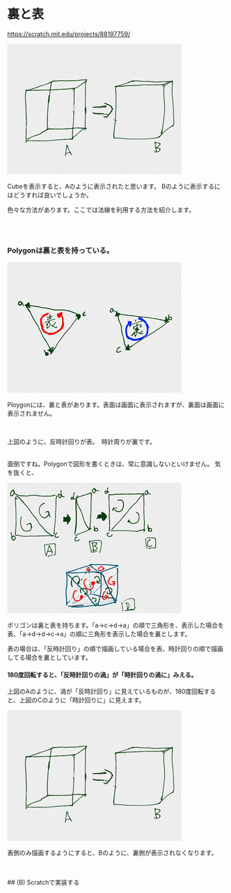 # 裏と表

https://scratch.mit.edu/projects/88197759/

![](exp001.png)

Cubeを表示すると、Aのように表示されたと思います。
Bのように表示するにはどうすれば良いでしょうか。



色々な方法があります。ここでは法線を利用する方法を紹介します。


<br>
<br>

### Polygonは裏と表を持っている。

![](exp02a.png)

Ploygonには、裏と表があります。表面は画面に表示されますが、裏面は画面に表示されません。

<br>

上図のように、反時計回りが表。　時計周りが裏です。

<br>
面倒ですね。Polygonで図形を書くときは、常に意識しないといけません。
気を抜くと、



![](exp002.png)

ポリゴンは裏と表を持ちます。「a→c→d→a」の順で三角形を、表示した場合を表、「a→d→d→c→a」の順に三角形を表示した場合を裏とします。

表の場合は、「反時計回り」の順で描画している場合を表、時計回りの順で描画してる場合を裏としています。


####  180度回転すると、「反時計回りの渦」が「時計回りの渦に」みえる。

上図のAのように、渦が「反時計回り」に見えているものが、180度回転すると、上図のCのように「時計回りに」に見えます。

![](exp001.png)

表側のみ描画するようにすると、Bのように、裏側が表示されなくなります。

<br>
<br>
## (B) Scratchで実装する

##

